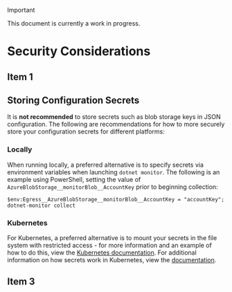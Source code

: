 > [!IMPORTANT]
> This document is currently a work in progress.

# Security Considerations

## Item 1

## Storing Configuration Secrets

It is **not recommended** to store secrets such as blob storage keys in JSON configuration. The following are recommendations for how to more securely store your configuration secrets for different platforms:

### Locally

When running locally, a preferred alternative is to specify secrets via environment variables when launching `dotnet monitor`. The following is an example using PowerShell, setting the value of `AzureBlobStorage__monitorBlob__AccountKey` prior to beginning collection:

```pwsh
$env:Egress__AzureBlobStorage__monitorBlob__AccountKey = "accountKey"; dotnet-monitor collect
```

### Kubernetes

For Kubernetes, a preferred alternative is to mount your secrets in the file system with restricted access - for more information and an example of how to do this, view the [Kubernetes documentation](https://kubernetes.io/docs/tasks/inject-data-application/distribute-credentials-secure/#set-posix-permissions-for-secret-keys). For additional information on how secrets work in Kubernetes, view the [documentation](https://kubernetes.io/docs/tasks/inject-data-application/distribute-credentials-secure/#create-a-secret).

## Item 3
